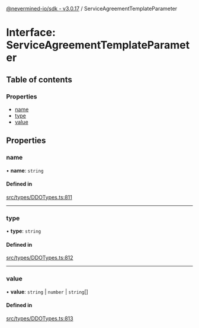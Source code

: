 [@nevermined-io/sdk - v3.0.17](../code-reference.md) / ServiceAgreementTemplateParameter

# Interface: ServiceAgreementTemplateParameter

## Table of contents

### Properties

- [name](ServiceAgreementTemplateParameter.md#name)
- [type](ServiceAgreementTemplateParameter.md#type)
- [value](ServiceAgreementTemplateParameter.md#value)

## Properties

### name

• **name**: `string`

#### Defined in

[src/types/DDOTypes.ts:811](https://github.com/nevermined-io/sdk-js/blob/f4768bb40b31fadf971062208adb00e0efb39b34/src/types/DDOTypes.ts#L811)

---

### type

• **type**: `string`

#### Defined in

[src/types/DDOTypes.ts:812](https://github.com/nevermined-io/sdk-js/blob/f4768bb40b31fadf971062208adb00e0efb39b34/src/types/DDOTypes.ts#L812)

---

### value

• **value**: `string` \| `number` \| `string`[]

#### Defined in

[src/types/DDOTypes.ts:813](https://github.com/nevermined-io/sdk-js/blob/f4768bb40b31fadf971062208adb00e0efb39b34/src/types/DDOTypes.ts#L813)
